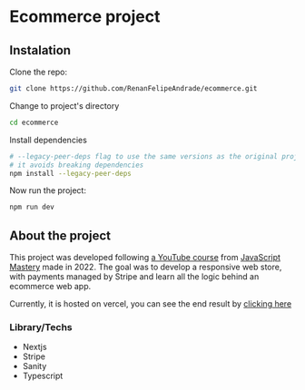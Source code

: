 # Ecommerce project

## Instalation

Clone the repo:

```bash
git clone https://github.com/RenanFelipeAndrade/ecommerce.git
```

Change to project's directory

```bash
cd ecommerce
```

Install dependencies

```bash
# --legacy-peer-deps flag to use the same versions as the original project
# it avoids breaking dependencies
npm install --legacy-peer-deps
```

Now run the project:

```bash
npm run dev
```

## About the project

This project was developed following
[a YouTube course](https://youtu.be/XxXyfkrP298?list=PL6QREj8te1P6wX9m5KnicnDVEucbOPsqR&t=16995)
from [JavaScript Mastery](https://www.youtube.com/@javascriptmastery) made in 2022.
The goal was to develop a responsive web store,
with payments managed by Stripe and learn all the
logic behind an ecommerce web app.

Currently, it is hosted on vercel, you can see the
end result by [clicking here](https://ecommerce-sanity-stripe-hazel.vercel.app/)

### Library/Techs

- Nextjs
- Stripe
- Sanity
- Typescript

